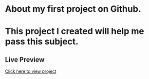 # About my first project on Github.
# This project I created will help me pass this subject.
## Live Preview
[Click here to view project](https://SEMB.github.io/My-Project/)
